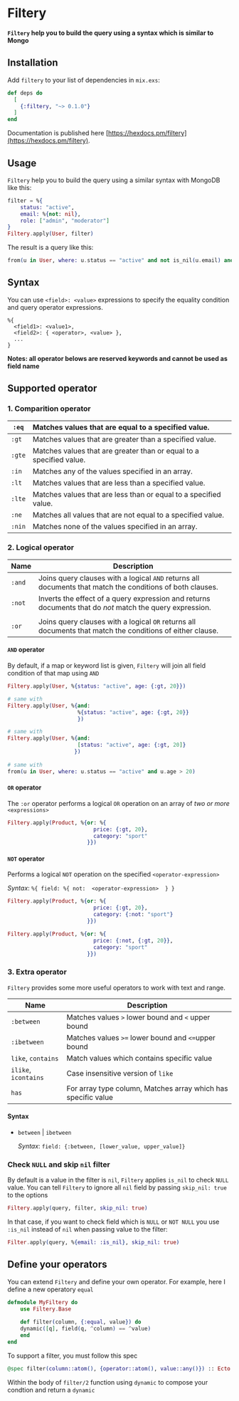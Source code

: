 # Filtery

**`Filtery` help you to build the query using a syntax which is similar to Mongo**

## Installation

Add `filtery` to your list of dependencies in `mix.exs`:

```elixir
def deps do
  [
    {:filtery, "~> 0.1.0"}
  ]
end
```

Documentation is published here [https://hexdocs.pm/filtery](https://hexdocs.pm/filtery).


## Usage

`Filtery` help you to build the query using a similar syntax with MongoDB like this:

```elixir
filter = %{
	status: "active",
	email: %{not: nil},
	role: ["admin", "moderator"]
}
Filtery.apply(User, filter)
```



The result is a query like this:

```elixir
from(u in User, where: u.status == "active" and not is_nil(u.email) and u.role in ["admin", "moderator"])
```



## Syntax

You can use `<field>: <value>` expressions to specify the equality condition and query operator expressions.

```
%{
  <field1>: <value1>,
  <field2>: { <operator>, <value> },
  ...
}
```



**Notes: all operator belows are reserved keywords and cannot be used as field name**



## Supported operator



### 1. Comparition operator

| `:eq`  | Matches values that are equal to a specified value.          |
| ------ | :----------------------------------------------------------- |
| `:gt`  | Matches values that are greater than a specified value.      |
| `:gte` | Matches values that are greater than or equal to a specified value. |
| `:in`  | Matches any of the values specified in an array.             |
| `:lt`  | Matches values that are less than a specified value.         |
| `:lte` | Matches values that are less than or equal to a specified value. |
| `:ne`  | Matches all values that are not equal to a specified value.  |
| `:nin` | Matches none of the values specified in an array.            |



### 2. Logical operator

| Name   | Description                                                  |
| ------ | ------------------------------------------------------------ |
| `:and` | Joins query clauses with a logical `AND` returns all documents that match the conditions of both clauses. |
| `:not` | Inverts the effect of a query expression and returns documents that do *not* match the query expression. |
|        |                                                              |
| `:or`  | Joins query clauses with a logical `OR` returns all documents that match the conditions of either clause. |



#### `AND` operator

By default, if  a map or keyword list is given, `Filtery` will join all field condition of that map using `AND`



```elixir
Filtery.apply(User, %{status: "active", age: {:gt, 20}})

# same with
Filtery.apply(User, %{and:
                      %{status: "active", age: {:gt, 20}}
                      })

# same with
Filtery.apply(User, %{and:
                      [status: "active", age: {:gt, 20]}
                     })
                     
# same with
from(u in User, where: u.status == "active" and u.age > 20)
```



#### `OR` operator

The `:or` operator performs a logical `OR` operation on an array of *two or more* `<expressions>` 





```elixir
Filtery.apply(Product, %{or: %{
                           price: {:gt, 20},
                           category: "sport"
                         }})
```



#### `NOT` operator

Performs a logical `NOT` operation on the specified `<operator-expression>` 

*Syntax*: `%{ field: %{ not:  <operator-expression>  } }`



```elixir
Filtery.apply(Product, %{or: %{
                           price: {:gt, 20},
                           category: {:not: "sport"}
                         }})

Filtery.apply(Product, %{or: %{
                           price: {:not, {:gt, 20}},
                           category: "sport"
                         }})
```





### 3. Extra operator

`Filtery` provides some more useful operators to work with text and range.



| Name                 | Description                                                  |
| -------------------- | ------------------------------------------------------------ |
| `:between`           | Matches values `>` lower bound and `<` upper bound           |
| `:ibetween`          | Matches values `>=` lower bound and `<=`upper  bound         |
| `like`, `contains`   | Match values which contains specific value                   |
| `ilike`, `icontains` | Case insensitive version of `like`                           |
| `has`                | For array type column, Matches array which has specific value |



#### Syntax

- `between` | `ibetween`

  *Syntax*:  `field: {:between, [lower_value, upper_value]}`





### Check `NULL` and skip `nil` filter

By default is a value in the filter is `nil`, `Filtery` applies `is_nil` to check `NULL` value. You can tell `Filtery` to ignore all `nil` field by passing `skip_nil: true` to the options

```elixir
Filtery.apply(query, filter, skip_nil: true)
```



In that case, if you want to check field which is `NULL` or `NOT NULL` you use `:is_nil` instead of `nil` when passing value to the filter:

```elixir
Filter.apply(query, %{email: :is_nil}, skip_nil: true)
```



## Define your operators

You can extend `Filtery` and define your own operator. For example, here I define a new operatory `equal`  

```elixir
defmodule MyFiltery do
	use Filtery.Base
	
	def filter(column, {:equal, value}) do
  	dynamic([q], field(q, ^column) == ^value)
	end
end
```



To support a filter, you must follow this spec

```elixir
@spec filter(column::atom(), {operator::atom(), value::any()}) :: Ecto.Query.dynamic()
```

Within the body of `filter/2` function using `dynamic` to compose your condtion and return a `dynamic`

